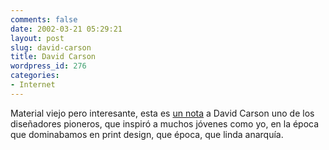 ```yaml
---
comments: false
date: 2002-03-21 05:29:21
layout: post
slug: david-carson
title: David Carson
wordpress_id: 276
categories:
- Internet
---
```


Material viejo pero interesante, esta es [un nota](http://www.clarin.com.ar/diario/especiales/Carson/) a David Carson uno de los diseñadores pioneros, que inspiró a muchos jóvenes como yo, en la época que dominabamos en print design, que época, que linda anarquía.




 
